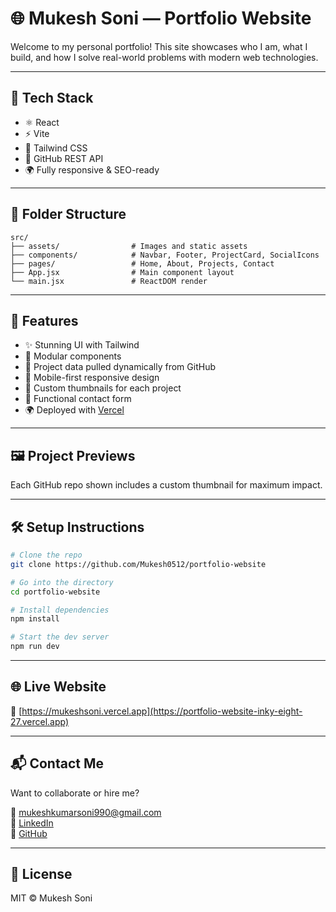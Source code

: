 # 🌐 Mukesh Soni — Portfolio Website

Welcome to my personal portfolio! This site showcases who I am, what I build, and how I solve real-world problems with modern web technologies.

---

## 🚀 Tech Stack

- ⚛️ React
- ⚡ Vite
- 🎨 Tailwind CSS
- 🔧 GitHub REST API
- 🌍 Fully responsive & SEO-ready

---

## 📂 Folder Structure

```
src/
├── assets/                # Images and static assets
├── components/            # Navbar, Footer, ProjectCard, SocialIcons
├── pages/                 # Home, About, Projects, Contact
├── App.jsx                # Main component layout
└── main.jsx               # ReactDOM render
```

---

## 🧠 Features

- ✨ Stunning UI with Tailwind
- 🧩 Modular components
- 🧪 Project data pulled dynamically from GitHub
- 📱 Mobile-first responsive design
- 💼 Custom thumbnails for each project
- 📧 Functional contact form
- 🌍 Deployed with [Vercel](https://vercel.com)

---

## 🖼️ Project Previews

Each GitHub repo shown includes a custom thumbnail for maximum impact.

---

## 🛠️ Setup Instructions

```bash
# Clone the repo
git clone https://github.com/Mukesh0512/portfolio-website

# Go into the directory
cd portfolio-website

# Install dependencies
npm install

# Start the dev server
npm run dev
```

---

## 🌐 Live Website

🔗 [https://mukeshsoni.vercel.app](https://portfolio-website-inky-eight-27.vercel.app)

---

## 📬 Contact Me

Want to collaborate or hire me?

📧 mukeshkumarsoni990@gmail.com  
💼 [LinkedIn](https://linkedin.com/in/mukeshsoni)  
🐙 [GitHub](https://github.com/Mukesh0512)

---

## 📄 License

MIT © Mukesh Soni
